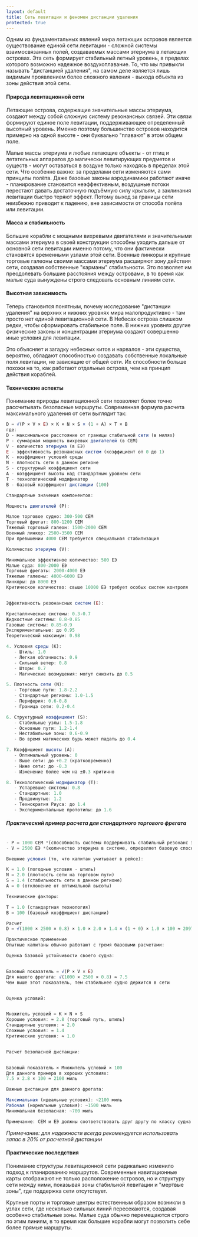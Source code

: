 ```yaml
---
layout: default
title: Сеть левитации и феномен дистанции удаления
protected: true
---
```


Одним из фундаментальных явлений мира летающих островов является существование единой сети левитации - сложной системы взаимосвязанных полей, создаваемых массами этериума в летающих островах. Эта сеть формирует стабильный летный уровень, в пределах которого возможно надежное воздухоплавание. То, что мы привыкли называть "дистанцией удаления", на самом деле является лишь видимым проявлением более сложного явления - выхода объекта из зоны действия этой сети.

#### Природа левитационной сети

Летающие острова, содержащие значительные массы этериума, создают между собой сложную систему резонансных связей. Эти связи формируют единое поле левитации, поддерживающее определенный высотный уровень. Именно поэтому большинство островов находится примерно на одной высоте - они буквально "плавают" в этом общем поле.

Малые массы этериума и любые летающие объекты - от птиц и летательных аппаратов до магически левитирующих предметов и существ - могут оставаться в воздухе только находясь в пределах этой сети. Что особенно важно: за пределами сети изменяются сами принципы полёта. Даже базовые законы аэродинамики работают иначе - планирование становится неэффективным, воздушные потоки перестают давать достаточную подъёмную силу крыльям, а заклинания левитации быстро теряют эффект. Потому выход за границы сети неизбежно приводит к падению, вне зависимости от способа полёта или левитации.

#### Масса и стабильность

Большие корабли с мощными вихревыми двигателями и значительными массами этериума в своей конструкции способны уходить дальше от основной сети левитации именно потому, что они фактически становятся временными узлами этой сети. Военные линкоры и крупные торговые галеоны своими массами этериума расширяют зону действия сети, создавая собственные "карманы" стабильности. Это позволяет им преодолевать большие расстояния между островами, в то время как малые суда вынуждены строго следовать основным линиям сети.

#### Высотная зависимость

Теперь становится понятным, почему исследование "дистанции удаления" на верхних и нижних уровнях мира малопродуктивно - там просто нет единой левитационной сети. В Небесах острова слишком редки, чтобы сформировать стабильное поле. В нижних уровнях другие физические законы и концентрации этериума создают совершенно иные условия для левитации.

Это объясняет и загадку небесных китов и нарвалов - эти существа, вероятно, обладают способностью создавать собственные локальные поля левитации, не зависящие от общей сети. Их способности больше похожи на то, как работают отдельные острова, чем на принцип действия кораблей.

#### Технические аспекты

Понимание природы левитационной сети позволяет более точно рассчитывать безопасные маршруты. Современная формула расчета максимального удаления от сети выглядит так:

``` js
D = √(P × V × E) × K × N × S × (1 + A) × T × B
где:
D - максимальное расстояние от границы стабильной сети (в милях)
P - суммарная мощность вихревых двигателей (в СЕМ)
V - количество этериума (в ЕЭ)
E - эффективность резонансных систем (коэффициент от 0 до 1)
K - коэффициент условий среды
N - плотность сети в данном регионе
S - структурный коэффициент сети
A - коэффициент высоты над стандартным уровнем сети
T - технологический модификатор
B - базовый коэффициент дистанции (100)

Стандартные значения компонентов:

Мощность двигателей (P):

Малое торговое судно: 300-500 СЕМ
Торговый фрегат: 800-1200 СЕМ
Тяжелый торговый галеон: 1500-2000 СЕМ
Военный линкор: 2500-3500 СЕМ
При превышении 4000 СЕМ требуется специальная стабилизация

Количество этериума (V):

Минимальное эффективное количество: 500 ЕЭ
Малые суда: 800-2000 ЕЭ
Торговые фрегаты: 2000-4000 ЕЭ
Тяжелые галеоны: 4000-6000 ЕЭ
Линкоры: до 8000 ЕЭ
Критическое количество: свыше 10000 ЕЭ требует особых систем контроля


Эффективность резонансных систем (E):

Кристаллические системы: 0.3-0.7
Жидкостные системы: 0.8-0.85
Газовые системы: 0.85-0.9
Экспериментальные: до 0.95
Теоретический максимум: 0.98

4. Условия среды (K):
   - Штиль: 1.0
   - Легкая облачность: 0.9
   - Сильный ветер: 0.8
   - Шторм: 0.7
   - Магические возмущения: могут снизить до 0.5

5. Плотность сети (N):
   - Торговые пути: 1.8-2.2
   - Стандартные регионы: 1.0-1.5
   - Периферия: 0.6-0.8
   - Граница сети: 0.2-0.4

6. Структурный коэффициент (S):
   - Стабильные узлы: 1.5-1.8
   - Основные пути: 1.2-1.4
   - Нестабильные зоны: 0.6-0.9
   - Во время магических бурь может падать до 0.4

7. Коэффициент высоты (A):
   - Оптимальный уровень: 0
   - Выше сети: до +0.2 (кратковременно)
   - Ниже сети: до -0.3
   - Изменение более чем на ±0.3 критично

8. Технологический модификатор (T):
   - Устаревшие системы: 0.8
   - Стандартные: 1.0
   - Продвинутые: 1.2
   - Технократия Риуса: до 1.4
   - Экспериментальные прототипы: до 1.6

``` 
##### Практический пример расчета для стандартного торгового фрегата 
``` js

- P = 1000 СЕМ *(способность системы поддерживать стабильный резонанс этериума с левитационной сетью. Чем выше значение, тем эффективнее система использует имеющийся этериум. стандартный жидкостный двигатель торгового фрегата, мощность указана в технической документации)*
- V = 2500 ЕЭ *(количество этериума в системе, определяет базовую способность корабля взаимодействовать с левитационной сетью. объем этериума в системе ≈ 7.5 кубических футов в жидкой форме)*

Внешние условия (то, что капитан учитывает в рейсе):

K = 1.0 (погодные условия - штиль)
N = 2.0 (плотность сети на торговом пути)
S = 1.4 (стабильность сети в данном регионе)
A = 0 (отклонение от оптимальной высоты)

Технические факторы:

T = 1.0 (стандартная технология)
B = 100 (базовый коэффициент дистанции)

Расчет
D = √(1000 × 2500 × 0.8) × 1.0 × 2.0 × 1.4 × (1 + 0) × 1.0 × 100 ≈ 2097 миль

Практическое применение
Опытные капитаны обычно работают с тремя базовыми расчетами:

Оценка базовой устойчивости своего судна:


Базовый показатель = √(P × V × E)
Для нашего фрегата: √(1000 × 2500 × 0.8) ≈ 7.5
Чем выше этот показатель, тем стабильнее судно держится в сети


Оценка условий:


Множитель условий = K × N × S
Хорошие условия: ≈ 2.8 (торговый путь, штиль)
Стандартные условия: ≈ 2.0
Сложные условия: ≈ 1.4
Критические условия: ≈ 1.0


Расчет безопасной дистанции:


Базовый показатель × Множитель условий × 100
Для данного примера в хороших условиях:
7.5 × 2.8 × 100 ≈ 2100 миль

Важные дистанции для данного фрегата:

Максимальная (идеальные условия): ~2100 миль
Рабочая (нормальные условия): ~1500 миль
Минимальная безопасная: ~700 миль

Примечание: СЕМ и ЕЭ должны соответствовать друг другу по классу судна. Нельзя просто установить мощный резонатор с малым количеством этериума или наоборот - это приведет к нестабильной работе системы.
```

*Примечание: для надежности всегда рекомендуется использовать запас в 20% от расчетной дистанции*

#### Практические последствия

Понимание структуры левитационной сети радикально изменило подход к планированию маршрутов. Современные навигационные карты отображают не только расположение островов, но и структуру сети между ними, показывая зоны стабильной левитации и "мертвые зоны", где поддержка сети отсутствует.

Крупные порты и торговые центры естественным образом возникли в узлах сети, где несколько сильных линий пересекаются, создавая особенно стабильные зоны. Малые суда обычно перемещаются строго по этим линиям, в то время как большие корабли могут позволить себе более прямые маршруты.


